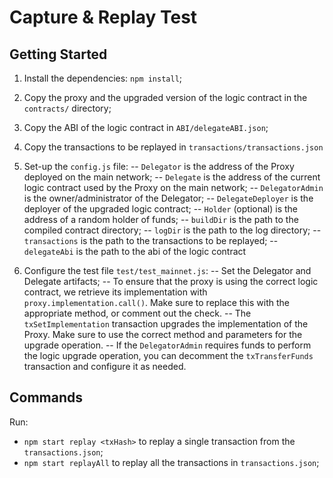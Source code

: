 # Capture & Replay Test

## Getting Started
1. Install the dependencies: ```npm install```;
2. Copy the proxy and the upgraded version of the logic contract in the ```contracts/``` directory;
3. Copy the ABI of the logic contract in ```ABI/delegateABI.json```;
4. Copy the transactions to be replayed in ```transactions/transactions.json```
5. Set-up the ```config.js``` file: 
-- ```Delegator``` is the address of the Proxy deployed on the main network;
-- ```Delegate``` is the address of the current logic contract used by the Proxy on the main network;
-- ```DelegatorAdmin``` is the owner/administrator of the Delegator;
-- ```DelegateDeployer``` is the deployer of the upgraded logic contract;
-- ```Holder``` (optional) is the address of a random holder of funds;
-- ```buildDir``` is the path to the compiled contract directory;
-- ```logDir``` is the path to the log directory;
-- ```transactions``` is the path to the transactions to be replayed;
-- ```delegateAbi``` is the path to the abi of the logic contract


1. Configure the test file ```test/test_mainnet.js```:
  -- Set the Delegator and Delegate artifacts;
  -- To ensure that the proxy is using the correct logic contract, we retrieve its implementation with ```proxy.implementation.call()```. Make sure to replace this with the appropriate method, or comment out the check.
  -- The ```txSetImplementation``` transaction upgrades the implementation of the Proxy. Make sure to use the correct method and parameters for the upgrade operation.
  -- If the  ```DelegatorAdmin``` requires funds to perform the logic upgrade operation, you can decomment the  ```txTransferFunds``` transaction and configure it as needed.


## Commands
Run: 
* ```npm start replay <txHash>``` to replay a single transaction from the ```transactions.json```;
* ```npm start replayAll``` to replay all the transactions in ```transactions.json```;